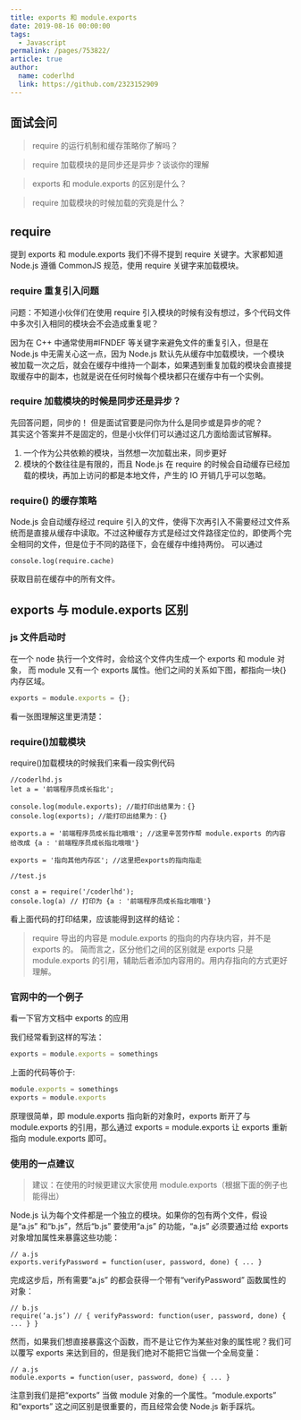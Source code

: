 ```yaml
---
title: exports 和 module.exports
date: 2019-08-16 00:00:00
tags:
  - Javascript
permalink: /pages/753822/
article: true
author:
  name: coderlhd
  link: https://github.com/2323152909
---
```


## 面试会问

> require 的运行机制和缓存策略你了解吗？

> require 加载模块的是同步还是异步？谈谈你的理解

> exports 和 module.exports 的区别是什么？

> require 加载模块的时候加载的究竟是什么？

## require

提到 exports 和 module.exports 我们不得不提到 require 关键字。大家都知道 Node.js 遵循 CommonJS 规范，使用 require 关键字来加载模块。

### require 重复引入问题

问题：不知道小伙伴们在使用 require 引入模块的时候有没有想过，多个代码文件中多次引入相同的模块会不会造成重复呢？

因为在 C++ 中通常使用#IFNDEF 等关键字来避免文件的重复引入，但是在 Node.js 中无需关心这一点，因为 Node.js 默认先从缓存中加载模块，一个模块被加载一次之后，就会在缓存中维持一个副本，如果遇到重复加载的模块会直接提取缓存中的副本，也就是说在任何时候每个模块都只在缓存中有一个实例。

### require 加载模块的时候是同步还是异步？

先回答问题，同步的！
但是面试官要是问你为什么是同步或是异步的呢？  
其实这个答案并不是固定的，但是小伙伴们可以通过这几方面给面试官解释。

1. 一个作为公共依赖的模块，当然想一次加载出来，同步更好
2. 模块的个数往往是有限的，而且 Node.js 在 require 的时候会自动缓存已经加载的模块，再加上访问的都是本地文件，产生的 IO 开销几乎可以忽略。

### require() 的缓存策略

Node.js 会自动缓存经过 require 引入的文件，使得下次再引入不需要经过文件系统而是直接从缓存中读取。不过这种缓存方式是经过文件路径定位的，即使两个完全相同的文件，但是位于不同的路径下，会在缓存中维持两份。
可以通过

```
console.log(require.cache)
```

获取目前在缓存中的所有文件。

## exports 与 module.exports 区别

### js 文件启动时

在一个 node 执行一个文件时，会给这个文件内生成一个 exports 和 module 对象，
而 module 又有一个 exports 属性。他们之间的关系如下图，都指向一块{}内存区域。

```javascript
exports = module.exports = {};
```

看一张图理解这里更清楚：

### require()加载模块

require()加载模块的时候我们来看一段实例代码

```
//coderlhd.js
let a = '前端程序员成长指北';

console.log(module.exports); //能打印出结果为：{}
console.log(exports); //能打印出结果为：{}

exports.a = '前端程序员成长指北哦哦'; //这里辛苦劳作帮 module.exports 的内容给改成 {a : '前端程序员成长指北哦哦'}

exports = '指向其他内存区'; //这里把exports的指向指走

//test.js

const a = require('/coderlhd');
console.log(a) // 打印为 {a : '前端程序员成长指北哦哦'}
```

看上面代码的打印结果，应该能得到这样的结论：

> require 导出的内容是 module.exports 的指向的内存块内容，并不是 exports 的。
> 简而言之，区分他们之间的区别就是 exports 只是 module.exports 的引用，辅助后者添加内容用的。用内存指向的方式更好理解。

### 官网中的一个例子

看一下官方文档中 exports 的应用

我们经常看到这样的写法：

```javaScript
exports = module.exports = somethings
```

上面的代码等价于:

```javaScript
module.exports = somethings
exports = module.exports
```

原理很简单，即 module.exports 指向新的对象时，exports 断开了与 module.exports 的引用，那么通过 exports = module.exports 让 exports 重新指向 module.exports 即可。

### 使用的一点建议

> 建议：在使用的时候更建议大家使用 module.exports（根据下面的例子也能得出）

Node.js 认为每个文件都是一个独立的模块。如果你的包有两个文件，假设是“a.js” 和“b.js”，然后“b.js” 要使用“a.js” 的功能，“a.js” 必须要通过给 exports 对象增加属性来暴露这些功能：

```
// a.js
exports.verifyPassword = function(user, password, done) { ... }
```

完成这步后，所有需要“a.js” 的都会获得一个带有“verifyPassword” 函数属性的对象：

```
// b.js
require(‘a.js’) // { verifyPassword: function(user, password, done) { ... } }
```

然而，如果我们想直接暴露这个函数，而不是让它作为某些对象的属性呢？我们可以覆写 exports 来达到目的，但是我们绝对不能把它当做一个全局变量：

```
// a.js
module.exports = function(user, password, done) { ... }
```

注意到我们是把“exports” 当做 module 对象的一个属性。“module.exports” 和“exports” 这之间区别是很重要的，而且经常会使 Node.js 新手踩坑。
